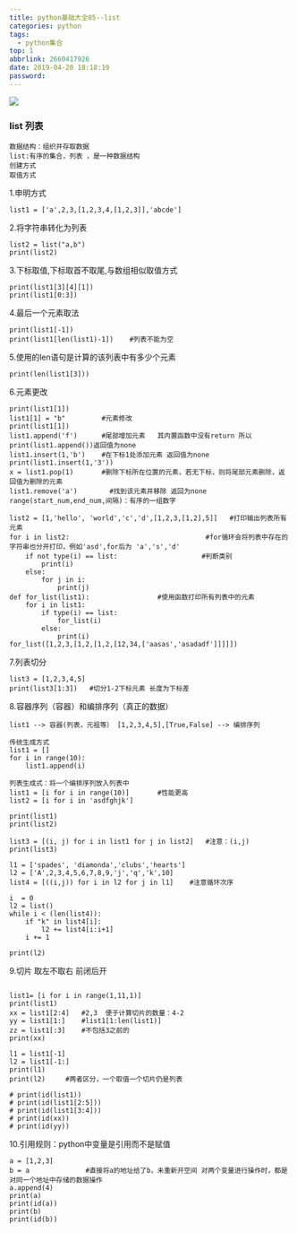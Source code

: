 ```yaml
---
title: python基础大全05--list
categories: python
tags:
  - python集合
top: 1
abbrlink: 2660417926
date: 2019-04-20 18:18:19
password:
---
```


![](https://jwangtec.oss-cn-chengdu.aliyuncs.com/jwangcloud/index/python01.jpeg)


### list 列表


<!--more-->


```
数据结构：组织并存取数据
list:有序的集合，列表 ，是一种数据结构
创建方式
取值方式

```

1.申明方式

	list1 = ['a',2,3,[1,2,3,4,[1,2,3]],'abcde']

2.将字符串转化为列表

	list2 = list("a,b")
	print(list2)

3.下标取值,下标取首不取尾,与数组相似取值方式

	print(list1[3][4][1])
	print(list1[0:3])

4.最后一个元素取法

	print(list1[-1])
	print(list1[len(list1)-1])    #列表不能为空

5.使用的len语句是计算的该列表中有多少个元素

	print(len(list1[3]))

6.元素更改

```
print(list1[1])
list1[1] = "b"         #元素修改
print(list1[1])
list1.append('f')      #尾部增加元素   其内置函数中没有return 所以print(list1.append())返回值为none
list1.insert(1,'b')    #在下标1处添加元素 返回值为none
print(list1.insert(1,'3'))
x = list1.pop(1)       #删除下标所在位置的元素，若无下标，则将尾部元素删除，返回值为删除的元素
list1.remove('a')        #找到该元素并移除 返回为none
range(start_num,end_num,间隔)：有序的一组数字
```

```
list2 = [1,'hello', 'world','c','d',[1,2,3,[1,2],5]]   #打印输出列表所有元素
for i in list2:                                  #for循环会将列表中存在的字符串也分开打印，例如'asd',for后为 'a','s','d'
    if not type(i) == list:                     #判断类别
        print(i)
    else:
        for j in i:
            print(j)
def for_list(list1):                 #使用函数打印所有列表中的元素
    for i in list1:
        if type(i) == list:
            for_list(i)
        else:
            print(i)
for_list([1,2,3,[1,2,[1,2,[12,34,['aasas','asadadf']]]]])  
```

7.列表切分

	list3 = [1,2,3,4,5]
	print(list3[1:3])   #切分1-2下标元素 长度为下标差

8.容器序列（容器）和编排序列（真正的数据）

```
list1 --> 容器(列表，元祖等） [1,2,3,4,5],[True,False] --> 编排序列

传统生成方式
list1 = []
for i in range(10):
    list1.append(i)

列表生成式：将一个编排序列放入列表中
list1 = [i for i in range(10)]       #性能更高
list2 = [i for i in 'asdfghjk']

print(list1)
print(list2)

list3 = [(i, j) for i in list1 for j in list2]   #注意：(i,j)
print(list3)

l1 = ['spades', 'diamonda','clubs','hearts']
l2 = ['A',2,3,4,5,6,7,8,9,'j','q','k',10]
list4 = [((i,j)) for i in l2 for j in l1]    #注意循环次序

i  = 0
l2 = list()
while i < (len(list4)):
    if "k" in list4[i]:
        l2 += list4[i:i+1]
    i += 1

print(l2)

```
9.切片  取左不取右 前闭后开

```

list1= [i for i in range(1,11,1)]
print(list1)
xx = list1[2:4]   #2,3  便于计算切片的数量：4-2
yy = list1[1:]    #list1[1:len(list1)]
zz = list1[:3]    #不包括3之前的
print(xx)

l1 = list1[-1]
l2 = list1[-1:]
print(l1)
print(l2)     #两者区分，一个取值一个切片仍是列表

# print(id(list1))
# print(id(list1[2:5]))
# print(id(list1[3:4]))
# print(id(xx))
# print(id(yy))

```

10.引用规则：python中变量是引用而不是赋值

```
a = [1,2,3]
b = a              #直接将a的地址给了b，未重新开空间 对两个变量进行操作时，都是对同一个地址中存储的数据操作
a.append(4)
print(a)
print(id(a))
print(b)
print(id(b))
```